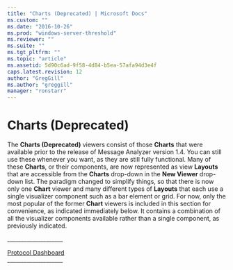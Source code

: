 ```yaml
---
title: "Charts (Deprecated) | Microsoft Docs"
ms.custom: ""
ms.date: "2016-10-26"
ms.prod: "windows-server-threshold"
ms.reviewer: ""
ms.suite: ""
ms.tgt_pltfrm: ""
ms.topic: "article"
ms.assetid: 5d90c6ad-9f58-4d84-b5ea-57afa94d3e4f
caps.latest.revision: 12
author: "GregGill"
ms.author: "greggill"
manager: "ronstarr"
---
```

# Charts (Deprecated)
The **Charts (Deprecated)** viewers consist of those **Charts** that were available prior to the release of Message Analyzer version 1.4. You can still use these whenever you want, as they are still fully functional. Many of these **Charts**, or their components, are now represented as view **Layouts** that are accessible from the **Charts** drop-down in the **New Viewer** drop-down list. The paradigm changed to simplify things, so that there is now only one **Chart** viewer and many different types of **Layouts** that each use a single visualizer component such as a bar element or grid. For now, only the most popular of the former **Chart** viewers is included in this section for convenience, as indicated immediately below. It contains a combination of all the visualizer components available rather than a single component, as previously indicated.  
  
 ___________________\_  
  
 [Protocol Dashboard](protocol-dashboard.md)   
___________________\_